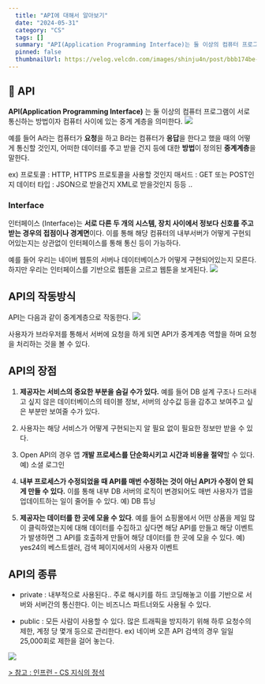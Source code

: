 ```yaml
---
  title: "API에 대해서 알아보기"
  date: "2024-05-31"
  category: "CS"
  tags: []
  summary: "API(Application Programming Interface)는 둘 이상의 컴퓨터 프로그램이 서로 통신하는 방법이자 컴퓨터 사이에 있는 중계 계층을 의미한다."
  pinned: false
  thumbnailUrl: https://velog.velcdn.com/images/shinju4n/post/bbb174be-d003-4370-a02e-1e29cb48c567/image.png
---
```


## 🚀 API

**API(Application Programming Interface)** 는 둘 이상의 컴퓨터 프로그램이 서로 통신하는 방법이자 컴퓨터 사이에 있는 중계 계층을 의미한다.
![](https://velog.velcdn.com/images/shinju4n/post/bbb174be-d003-4370-a02e-1e29cb48c567/image.png)

예를 들어 A라는 컴퓨터가 **요청**을 하고 B라는 컴퓨터가 **응답**을 한다고 했을 때의 어떻게 통신할 것인지, 어떠한 데이터를 주고 받을 건지 등에 대한 **방법**이 정의된 **중계계층**을 말한다.

ex)
프로토콜 : HTTP, HTTPS 프로토콜을 사용할 것인지
매서드 : GET 또는 POST인지
데이터 타입 : JSON으로 받을건지 XML로 받을것인지
등등 ..

### Interface

인터페이스 (Interface)는 **서로 다른 두 개의 시스템, 장치 사이에서 정보다 신호를 주고 받는 경우의 접점이나 경계면**이다.
이를 통해 해당 컴퓨터의 내부서버가 어떻게 구현되어있는지는 상관없이 인터페이스를 통해 통신 등이 가능하다.

예를 들어 우리는 네이버 웹툰의 서버나 데이터베이스가 어떻게 구현되어있는지 모른다. 하지만 우리는 인터페이스를 기반으로 웹툰을 고르고 웹툰을 보게된다.
![](https://velog.velcdn.com/images/shinju4n/post/bba89416-7723-488c-ba5e-a859d4f87bf8/image.png)

## API의 작동방식

API는 다음과 같이 중계계층으로 작동한다.
![](https://velog.velcdn.com/images/shinju4n/post/39daaf49-8c53-4949-97b5-bc7bef273955/image.png)

사용자가 브라우저를 통해서 서버에 요청을 하게 되면 API가 중계계층 역할을 하며 요청을 처리하는 것을 볼 수 있다.

## API의 장점

1. **제공자는 서비스의 중요한 부분을 숨길 수가 있다.** 예를 들어 DB 설계 구조나 드러내고 싶지 않은 데이터베이스의 테이블 정보, 서버의 상수값 등을 감추고 보여주고 싶은 부분만 보여줄 수가 있다.

2. 사용자는 해당 서비스가 어떻게 구현되는지 알 필요 없이 필요한 정보만 받을 수 있다.

3. Open API의 경우 앱 **개발 프로세스를 단순화시키고 시간과 비용을 절약**할 수 있다. 예) 소셜 로그인

4. **내부 프로세스가 수정되었을 때 API를 매번 수정하는 것이 아닌 API가 수정이 안 되게 만들 수 있다.** 이를 통해 내부 DB 서버의 로직이 변경되어도 매번 사용자가 앱을 업데이트하는 일이 줄어들 수 있다. 예) DB 튜닝

5. **제공자는 데이터를 한 곳에 모을 수 있다**. 예를 들어 쇼핑몰에서 어떤 상품을 제일 많이 클릭하였는지에 대해 데이터를 수집하고 싶다면 해당 API를 만들고 해당 이벤트가 발생하면 그 API를 호출하게 만들어 해당 데이터를 한 곳에 모을 수 있다. 예) yes24의 베스트셀러, 검색 페이지에서의 사용자 이벤트

## API의 종류

- private : 내부적으로 사용된다.. 주로 해시키를 하드 코딩해놓고 이를 기반으로 서버와 서버간의 통신한다. 이는 비즈니스 파트너와도 사용될 수 있다.

- public : 모든 사람이 사용할 수 있다. 많은 트래픽을 방지하기 위해 하루 요청수의 제한, 계정 당 몇개 등으로 관리한다.
  ex) 네이버 오픈 API 검색의 경우 일일 25,000회로 제한을 걸어 놓는다.

![](https://velog.velcdn.com/images/shinju4n/post/4426fa14-804a-4eba-be38-f6c27842bb9e/image.png)

[> 참고 : 인프런 - CS 지식의 정석](https://www.inflearn.com/course/%EA%B0%9C%EB%B0%9C%EC%9E%90-%EB%A9%B4%EC%A0%91-cs-%ED%8A%B9%EA%B0%95)
